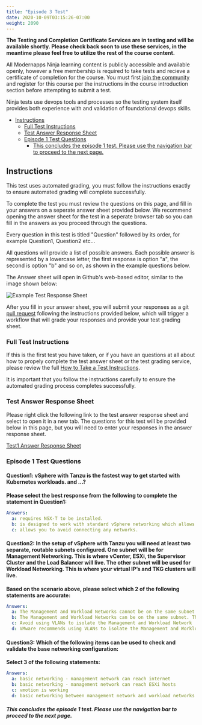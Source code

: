```yaml
---
title: "Episode 3 Test"
date: 2020-10-09T03:15:26-07:00
weight: 2090
---
```


**The Testing and Completion Certificate Services are in testing and will be available shortly. Please check back soon to use these services, in the meantime please feel free to utilize the rest of the course content.**

All Modernapps Ninja learning content is publicly accessible and available openly, however a free membership is required to take tests and recieve a certificate of completion for the course. You must first [join the community](https://modernapps.ninja/about/membership/) and register for this course per the instructions in the course introduction section before attempting to submit a test.

Ninja tests use devops tools and processes so the testing system itself provides both experience with and validation of foundational devops skills. 

- [Instructions](#instructions)
  - [Full Test Instructions](#full-test-instructions)
  - [Test Answer Response Sheet](#test-answer-response-sheet)
  - [Episode 1 Test Questions](#episode-1-test-questions)
      - [This concludes the episode 1 test. Please use the navigation bar to proceed to the next page.](#this-concludes-the-episode-1-test-please-use-the-navigation-bar-to-proceed-to-the-next-page)

## Instructions

This test uses automated grading, you must follow the instructions exactly to ensure automated grading will complete successfully. 

To complete the test you must review the questions on this page, and fill in your answers on a seperate answer sheet provided below. We recommend opening the answer sheet for the test in a seperate browser tab so you can fill in the answers as you proceed through the questions. 

Every question in this test is titled "Question" followed by its order, for example Question1, Question2 etc...

All questions will provide a list of possible answers. Each possible answer is represented by a lowercase letter, the first response is option "a", the second is option "b" and so on, as shown in the example questions below. 

The Answer sheet will open in Github's web-based editor, similar to the image shown below:

![Example Test Response Sheet](/vSphereTanzu301_vt4163/admin/assets/images/blank_test_screen_example.png)  

After you fill in your answer sheet, you will submit  your responses as a git [pull request](https://docs.github.com/en/github/collaborating-with-issues-and-pull-requests/about-pull-requests) following the instructions provided below, which will trigger a workflow that will grade your responses and provide your test grading sheet. 

### Full Test Instructions

If this is the first test you have taken, or if you have an questions at all about how to propely complete the test answer sheet or the test grading service, please review the full [How to Take a Test Instructions](https://modernapps.ninja/course_repo_template_ct8279/docs/reference/testinstructions/).  

It is important that you follow the instructions carefully to ensure the automated grading process completes successfully.

### Test Answer Response Sheet

Please right click the following link to the test answer response sheet and select to open it in a new tab. The questions for this test will be provided below in this page, but you will need to enter your responses in the answer response sheet. 

[Test1 Answer Response Sheet](https://github.com/modernappsninja/vSphereTanzu301_vt4163/edit/main/static/admin/userdata/tests/test1.yml)  

### Episode 1 Test Questions

#### **Question1:** vSphere with Tanzu is the fastest way to get started with Kubernetes workloads. and ...? <!-- omit in toc -->

**Please select the best response from the following to complete the statement in Question1:**

```yml
Answers:
  a: requires NSX-T to be installed.
  b: is designed to work with standard vSphere networking which allows you to bring your own networking.
  c: allows you to avoid connecting any networks.
```

#### **Question2:** In the setup of vSphere with Tanzu you will need at least two separate, routable subnets configured. One subnet will be for Management Networking. This is where vCenter, ESXi, the Supervisor Cluster and the Load Balancer will live. The other subnet will be used for Workload Networking. This is where your virtual IP’s and TKG clusters will live. <!-- omit in toc -->

**Based on the scenario above, please select which 2 of the following statements are accurate:**

```yml
Answers:
  a: The Management and Workload Networks cannot be on the same subnet. They require L2 isolation.
  b: The Management and Workload Networks can be on the same subnet. They do not require L2 isolation.
  c: Avoid using VLANs to isolate the Management and Workload Network
  d: VMware recommends using VLANs to isolate the Management and Workload Network
```

#### **Question3:** Which of the following items can be used to check and validate the base networking configuration: <!-- omit in toc -->

**Select 3 of the following statements:**

```yml
Answers:
  a: basic networking - management network can reach internet
  b: basic networking - management network can reach ESXi hosts
  c: vmotion is working
  d: basic networking between management network and workload networks is working so that you can ping between the networks
```

##### This concludes the episode 1 test. Please use the navigation bar to proceed to the next page.

